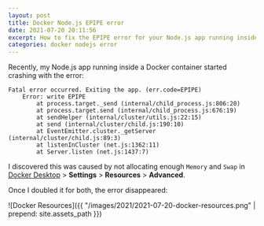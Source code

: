 ```yaml
---
layout: post
title: Docker Node.js EPIPE error
date: 2021-07-20 20:11:56
excerpt: How to fix the EPIPE error for your Node.js app running inside a Docker container.
categories: docker nodejs error
---
```


Recently, my Node.js app running inside a Docker container started crashing with the error:

```
Fatal error occurred. Exiting the app. (err.code=EPIPE)
    Error: write EPIPE
        at process.target._send (internal/child_process.js:806:20)
        at process.target.send (internal/child_process.js:676:19)
        at sendHelper (internal/cluster/utils.js:22:15)
        at send (internal/cluster/child.js:190:10)
        at EventEmitter.cluster._getServer (internal/cluster/child.js:89:3)
        at listenInCluster (net.js:1362:11)
        at Server.listen (net.js:1437:7)
```

I discovered this was caused by not allocating enough `Memory` and `Swap` in [Docker Desktop](https://www.docker.com/products/docker-desktop) > **Settings** > **Resources** > **Advanced**.

Once I doubled it for both, the error disappeared:

![Docker Resources]({{ "/images/2021/2021-07-20-docker-resources.png" | prepend: site.assets_path }})

